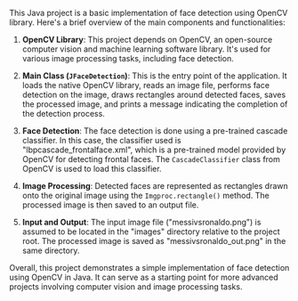 This Java project is a basic implementation of face detection using OpenCV library. Here's a brief overview of the main components and functionalities:

1. **OpenCV Library**: This project depends on OpenCV, an open-source computer vision and machine learning software library. It's used for various image processing tasks, including face detection.

2. **Main Class (`JFaceDetection`)**: This is the entry point of the application. It loads the native OpenCV library, reads an image file, performs face detection on the image, draws rectangles around detected faces, saves the processed image, and prints a message indicating the completion of the detection process.

3. **Face Detection**: The face detection is done using a pre-trained cascade classifier. In this case, the classifier used is "lbpcascade_frontalface.xml", which is a pre-trained model provided by OpenCV for detecting frontal faces. The `CascadeClassifier` class from OpenCV is used to load this classifier.

4. **Image Processing**: Detected faces are represented as rectangles drawn onto the original image using the `Imgproc.rectangle()` method. The processed image is then saved to an output file.

5. **Input and Output**: The input image file ("messivsronaldo.png") is assumed to be located in the "images" directory relative to the project root. The processed image is saved as "messivsronaldo_out.png" in the same directory.

Overall, this project demonstrates a simple implementation of face detection using OpenCV in Java. It can serve as a starting point for more advanced projects involving computer vision and image processing tasks.
